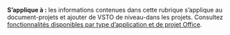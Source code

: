   **S’applique à :** les informations contenues dans cette rubrique s’applique au document\-projets et ajouter de VSTO de niveau\-dans les projets. Consultez [fonctionnalités disponibles par type d’application et de projet Office](../../vsto/features-available-by-office-application-and-project-type.md).

  